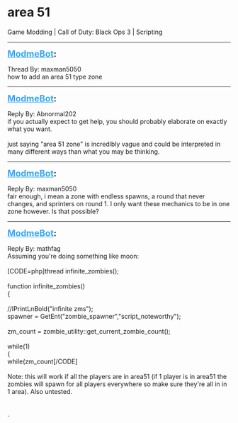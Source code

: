 # area 51
Game Modding | Call of Duty: Black Ops 3 | Scripting

---
<strong style="font-size: 1.4em;"><span style="text-decoration: underline;text-decoration-color: #34a7f9;"><span style="color:#34a7f9;">ModmeBot</span></span>:</strong>

<p>Thread By: maxman5050<br />how to add an area 51 type zone</p>

---
<strong style="font-size: 1.4em;"><span style="text-decoration: underline;text-decoration-color: #34a7f9;"><span style="color:#34a7f9;">ModmeBot</span></span>:</strong>

<p>Reply By: Abnormal202<br />if you actually expect to get help, you should probably elaborate on exactly what you want.<br /> <br />just saying &quot;area 51 zone&quot; is incredibly vague and could be interpreted in many different ways than what you may be thinking.</p>

---
<strong style="font-size: 1.4em;"><span style="text-decoration: underline;text-decoration-color: #34a7f9;"><span style="color:#34a7f9;">ModmeBot</span></span>:</strong>

<p>Reply By: maxman5050<br />fair enough, i mean a zone with endless spawns, a round that never changes, and sprinters on round 1. I only want these mechanics to be in one zone however. Is that possible?</p>

---
<strong style="font-size: 1.4em;"><span style="text-decoration: underline;text-decoration-color: #34a7f9;"><span style="color:#34a7f9;">ModmeBot</span></span>:</strong>

<p>Reply By: mathfag<br />Assuming you&#39;re doing something like moon:<br /> <br />[CODE=php]thread infinite_zombies();<br /><br />function infinite_zombies()<br />{<br /><br />	//IPrintLnBold(&quot;infinite zms&quot;);<br />    spawner = GetEnt(&quot;zombie_spawner&quot;,&quot;script_noteworthy&quot;);<br /><br />	zm_count = zombie_utility::get_current_zombie_count();<br /><br />	while(1)<br />	{	<br />		while(zm_count[/CODE]<br /> <br />Note: this will work if all the players are in area51 (if 1 player is in area51 the zombies will spawn for all players everywhere so make sure they&#39;re all in in 1 area). Also untested.<br /> <br /> <br />.</p>
